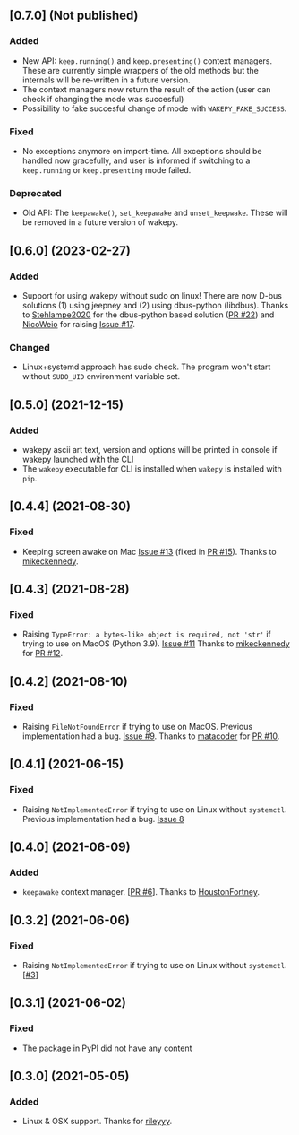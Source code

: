 ## [0.7.0] (Not published)
### Added
- New API: `keep.running()` and `keep.presenting()` context managers. These are currently simple wrappers of the old methods but the internals will be re-written in a future version. 
- The context managers now return the result of the action (user can check if changing the mode was succesful)
- Possibility to fake succesful change of mode with `WAKEPY_FAKE_SUCCESS`.
### Fixed
- No exceptions anymore on import-time. All exceptions should be handled now gracefully, and user is informed if switching to a `keep.running` or `keep.presenting` mode failed.
  
### Deprecated
- Old API:  The `keepawake()`, `set_keepawake` and `unset_keepwake`. These will be removed in a future version of wakepy.


## [0.6.0] (2023-02-27)
### Added
- Support for using wakepy without sudo on linux! There are now D-bus solutions (1) using  jeepney and (2) using dbus-python (libdbus). Thanks to [Stehlampe2020](https://github.com/Stehlampe2020) for the dbus-python based solution ([PR #22](https://github.com/np-8/wakepy/pull/22)) and [NicoWeio](https://github.com/NicoWeio) for raising  [Issue #17](https://github.com/np-8/wakepy/issues/17). 
### Changed
- Linux+systemd approach has sudo check. The program won't start without `SUDO_UID` environment variable set.

## [0.5.0] (2021-12-15)
### Added
- wakepy ascii art text, version and options will be printed in console if wakepy launched with the CLI
- The `wakepy` executable for CLI is installed when `wakepy` is installed with `pip`.

## [0.4.4] (2021-08-30)
### Fixed
- Keeping screen awake on Mac [Issue #13](https://github.com/np-8/wakepy/issues/13) (fixed in [PR #15](https://github.com/np-8/wakepy/pull/15)). Thanks to [mikeckennedy](https://github.com/mikeckennedy).

## [0.4.3] (2021-08-28)
### Fixed
- Raising `TypeError: a bytes-like object is required, not 'str'` if trying to use on MacOS (Python 3.9). [Issue #11](https://github.com/np-8/wakepy/issues/11) Thanks to [mikeckennedy](https://github.com/mikeckennedy) for [PR #12](https://github.com/np-8/wakepy/pull/12).

## [0.4.2] (2021-08-10)
### Fixed
- Raising `FileNotFoundError` if trying to use on MacOS. Previous implementation had a bug. [Issue #9](https://github.com/np-8/wakepy/issues/9). Thanks to [matacoder](https://github.com/matacoder) for [PR #10](https://github.com/np-8/wakepy/pull/10).

## [0.4.1] (2021-06-15)
### Fixed
- Raising `NotImplementedError` if trying to use on Linux without `systemctl`. Previous implementation had a bug. [Issue 8](https://github.com/np-8/wakepy/issues/8)


## [0.4.0] (2021-06-09)
### Added 
- `keepawake` context manager. [[PR #6](https://github.com/np-8/wakepy/pull/6)]. Thanks to [HoustonFortney](https://github.com/HoustonFortney).

## [0.3.2] (2021-06-06)
### Fixed
- Raising `NotImplementedError` if trying to use on Linux without `systemctl`. [[#3](https://github.com/np-8/wakepy/pull/3)]

## [0.3.1] (2021-06-02)
### Fixed
- The package in PyPI did not have any content

## [0.3.0] (2021-05-05)
### Added
- Linux & OSX support. Thanks for [rileyyy](https://github.com/rileyyy).
